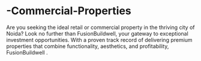 # -Commercial-Properties
Are you seeking the ideal retail or commercial property in the thriving city of Noida? Look no further than FusionBuildwell, your gateway to exceptional investment opportunities. With a proven track record of delivering premium properties that combine functionality, aesthetics, and profitability, FusionBuildwell .
